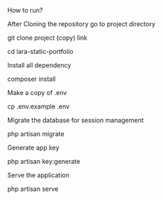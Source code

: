 How to run? 


After Cloning the repository go to project directory

git clone project (copy) link

cd lara-static-portfolio

Install all dependency

composer install

Make a copy of .env

cp .env.example .env

Migrate the database for session management

php artisan migrate

Generate app key

php artisan key:generate

Serve the application

php artisan serve
